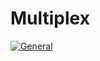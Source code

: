 # Multiplex

[![General](https://github.com/jpnws/multiplex/actions/workflows/general.yml/badge.svg)](https://github.com/jpnws/multiplex/actions/workflows/general.yml)